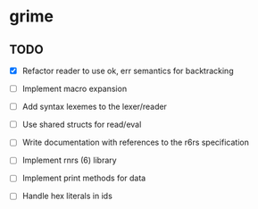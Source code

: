 # grime

## TODO

* [x] Refactor reader to use ok, err semantics for backtracking
* [ ] Implement macro expansion
* [ ] Add syntax lexemes to the lexer/reader
* [ ] Use shared structs for read/eval
* [ ] Write documentation with references to the r6rs specification
* [ ] Implement rnrs (6) library
* [ ] Implement print methods for data
* [ ] Handle hex literals in ids

